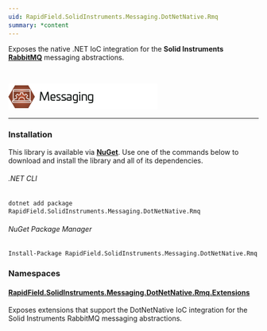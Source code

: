 ```yaml
---
uid: RapidField.SolidInstruments.Messaging.DotNetNative.Rmq
summary: *content
---
```


<!--
Copyright (c) RapidField LLC. Licensed under the MIT License. See LICENSE.txt in the project root for license information.
-->

Exposes the native .NET IoC integration for the **Solid Instruments** [**RabbitMQ**](https://www.rabbitmq.com/) messaging abstractions.

<br />

![Messaging label](../images/Label.Messaging.300w.png)
- - -

### Installation

This library is available via [**NuGet**](https://docs.microsoft.com/en-us/nuget/quickstart/install-and-use-a-package-in-visual-studio). Use one of the commands below to download and install the library and all of its dependencies.

###### .NET CLI

```shell
dotnet add package RapidField.SolidInstruments.Messaging.DotNetNative.Rmq
```

###### NuGet Package Manager

```shell
Install-Package RapidField.SolidInstruments.Messaging.DotNetNative.Rmq
```

### Namespaces

#### [RapidField.SolidInstruments.Messaging.DotNetNative.Rmq.Extensions](https://www.solidinstruments.com/api/RapidField.SolidInstruments.Messaging.DotNetNative.Rmq.Extensions.html)

<section>
Exposes extensions that support the DotNetNative IoC integration for the Solid Instruments RabbitMQ messaging abstractions.
</section>